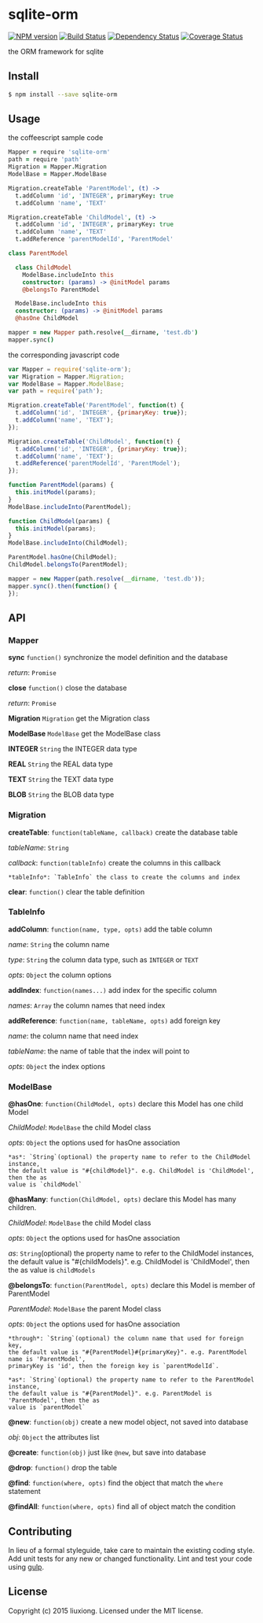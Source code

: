 # sqlite-orm
[![NPM version][npm-image]][npm-url] [![Build Status][travis-image]][travis-url] [![Dependency Status][daviddm-image]][daviddm-url] [![Coverage Status][coveralls-image]][coveralls-url]

the ORM framework for sqlite


## Install

```bash
$ npm install --save sqlite-orm
```


## Usage

the coffeescript sample code

```coffeescript
Mapper = require 'sqlite-orm'
path = require 'path'
Migration = Mapper.Migration
ModelBase = Mapper.ModelBase

Migration.createTable 'ParentModel', (t) ->
  t.addColumn 'id', 'INTEGER', primaryKey: true
  t.addColumn 'name', 'TEXT'

Migration.createTable 'ChildModel', (t) ->
  t.addColumn 'id', 'INTEGER', primaryKey: true
  t.addColumn 'name', 'TEXT'
  t.addReference 'parentModelId', 'ParentModel'

class ParentModel

  class ChildModel
    ModelBase.includeInto this
    constructor: (params) -> @initModel params
    @belongsTo ParentModel

  ModelBase.includeInto this
  constructor: (params) -> @initModel params
  @hasOne ChildModel

mapper = new Mapper path.resolve(__dirname, 'test.db')
mapper.sync()
```

the corresponding javascript code

```javascript
var Mapper = require('sqlite-orm');
var Migration = Mapper.Migration;
var ModelBase = Mapper.ModelBase;
var path = require('path');

Migration.createTable('ParentModel', function(t) {
  t.addColumn('id', 'INTEGER', {primaryKey: true});
  t.addColumn('name', 'TEXT');
});

Migration.createTable('ChildModel', function(t) {
  t.addColumn('id', 'INTEGER', {primaryKey: true});
  t.addColumn('name', 'TEXT');
  t.addReference('parentModelId', 'ParentModel');
});

function ParentModel(params) {
  this.initModel(params);
}
ModelBase.includeInto(ParentModel);

function ChildModel(params) {
  this.initModel(params);
}
ModelBase.includeInto(ChildModel);

ParentModel.hasOne(ChildModel);
ChildModel.belongsTo(ParentModel);

mapper = new Mapper(path.resolve(__dirname, 'test.db'));
mapper.sync().then(function() {
});
```

## API

### Mapper

**sync** `function()` synchronize the model definition and the database

  *return*: `Promise`

**close** `function()` close the database

  *return*: `Promise`

**Migration** `Migration` get the Migration class

**ModelBase** `ModelBase` get the ModelBase class

**INTEGER** `String` the INTEGER data type

**REAL** `String` the REAL data type

**TEXT** `String` the TEXT data type

**BLOB** `String` the BLOB data type

### Migration

**createTable**: `function(tableName, callback)` create the database table

  *tableName*: `String`

  *callback*: `function(tableInfo)` create the columns in this callback

    *tableInfo*: `TableInfo` the class to create the columns and index

**clear**: `function()` clear the table definition

### TableInfo

**addColumn**: `function(name, type, opts)` add the table column

  *name*: `String` the column name

  *type*: `String` the column data type, such as `INTEGER` or `TEXT`

  *opts*: `Object` the column options

**addIndex**: `function(names...)` add index for the specific column

  *names*: `Array` the column names that need index

**addReference**: `function(name, tableName, opts)` add foreign key

  *name*: the column name that need index

  *tableName*: the name of table that the index will point to

  *opts*: `Object` the index options

### ModelBase

**@hasOne**: `function(ChildModel, opts)` declare this Model has one child Model

  *ChildModel*: `ModelBase` the child Model class

  *opts*: `Object` the options used for hasOne association

    *as*: `String`(optional) the property name to refer to the ChildModel instance,
    the default value is "#{childModel}". e.g. ChildModel is 'ChildModel', then the as
    value is `childModel`

**@hasMany**: `function(ChildModel, opts)` declare this Model has many children.

*ChildModel*: `ModelBase` the child Model class

*opts*: `Object` the options used for hasOne association

  *as*: `String`(optional) the property name to refer to the ChildModel instances,
  the default value is "#{childModels}". e.g. ChildModel is 'ChildModel', then the as
  value is `childModels`

**@belongsTo**: `function(ParentModel, opts)` declare this Model is member of ParentModel

  *ParentModel*: `ModelBase` the parent Model class

  *opts*: `Object` the options used for hasOne association

    *through*: `String`(optional) the column name that used for foreign key,
    the default value is "#{ParentModel}#{primaryKey}". e.g. ParentModel name is 'ParentModel',
    primaryKey is 'id', then the foreign key is `parentModelId`.

    *as*: `String`(optional) the property name to refer to the ParentModel instance,
    the default value is "#{ParentModel}". e.g. ParentModel is 'ParentModel', then the as
    value is `parentModel`

**@new**: `function(obj)` create a new model object, not saved into database

  *obj*: `Object` the attributes list

**@create**: `function(obj)` just like `@new`, but save into database

**@drop**: `function()` drop the table

**@find**: `function(where, opts)` find the object that match the `where` statement

**@findAll**: `function(where, opts)` find all of object match the condition

## Contributing

In lieu of a formal styleguide, take care to maintain the existing coding style. Add unit tests for any new or changed functionality. Lint and test your code using [gulp](http://gulpjs.com/).


## License

Copyright (c) 2015 liuxiong. Licensed under the MIT license.



[npm-url]: https://npmjs.org/package/sqlite-orm
[npm-image]: https://badge.fury.io/js/sqlite-orm.svg
[travis-url]: https://travis-ci.org/liuxiong332/sqlite-orm
[travis-image]: https://travis-ci.org/liuxiong332/sqlite-orm.svg?branch=master
[daviddm-url]: https://david-dm.org/liuxiong332/sqlite-orm
[daviddm-image]: https://david-dm.org/liuxiong332/sqlite-orm.svg?theme=shields.io
[coveralls-url]: https://coveralls.io/r/liuxiong332/sqlite-orm
[coveralls-image]: https://coveralls.io/repos/liuxiong332/sqlite-orm/badge.png
